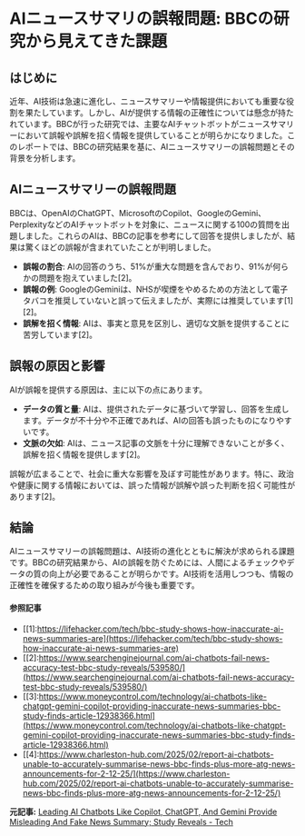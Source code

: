 # AIニュースサマリの誤報問題: BBCの研究から見えてきた課題

## はじめに

近年、AI技術は急速に進化し、ニュースサマリーや情報提供においても重要な役割を果たしています。しかし、AIが提供する情報の正確性については懸念が持たれています。BBCが行った研究では、主要なAIチャットボットがニュースサマリーにおいて誤報や誤解を招く情報を提供していることが明らかになりました。このレポートでは、BBCの研究結果を基に、AIニュースサマリーの誤報問題とその背景を分析します。

## AIニュースサマリーの誤報問題

BBCは、OpenAIのChatGPT、MicrosoftのCopilot、GoogleのGemini、PerplexityなどのAIチャットボットを対象に、ニュースに関する100の質問を出題しました。これらのAIは、BBCの記事を参考にして回答を提供しましたが、結果は驚くほどの誤報が含まれていたことが判明しました。

- **誤報の割合**: AIの回答のうち、51%が重大な問題を含んでおり、91%が何らかの問題を抱えていました[2]。
- **誤報の例**: GoogleのGeminiは、NHSが喫煙をやめるための方法として電子タバコを推奨していないと誤って伝えましたが、実際には推奨しています[1][2]。
- **誤解を招く情報**: AIは、事実と意見を区別し、適切な文脈を提供することに苦労しています[2]。

## 誤報の原因と影響

AIが誤報を提供する原因は、主に以下の点にあります。

- **データの質と量**: AIは、提供されたデータに基づいて学習し、回答を生成します。データが不十分や不正確であれば、AIの回答も誤ったものになりやすいです。
- **文脈の欠如**: AIは、ニュース記事の文脈を十分に理解できないことが多く、誤解を招く情報を提供します[2]。

誤報が広まることで、社会に重大な影響を及ぼす可能性があります。特に、政治や健康に関する情報においては、誤った情報が誤解や誤った判断を招く可能性があります[2]。

## 結論

AIニュースサマリーの誤報問題は、AI技術の進化とともに解決が求められる課題です。BBCの研究結果から、AIの誤報を防ぐためには、人間によるチェックやデータの質の向上が必要であることが明らかです。AI技術を活用しつつも、情報の正確性を確保するための取り組みが今後も重要です。

#### 参照記事
- [[1]:https://lifehacker.com/tech/bbc-study-shows-how-inaccurate-ai-news-summaries-are](https://lifehacker.com/tech/bbc-study-shows-how-inaccurate-ai-news-summaries-are)
- [[2]:https://www.searchenginejournal.com/ai-chatbots-fail-news-accuracy-test-bbc-study-reveals/539580/](https://www.searchenginejournal.com/ai-chatbots-fail-news-accuracy-test-bbc-study-reveals/539580/)
- [[3]:https://www.moneycontrol.com/technology/ai-chatbots-like-chatgpt-gemini-copilot-providing-inaccurate-news-summaries-bbc-study-finds-article-12938366.html](https://www.moneycontrol.com/technology/ai-chatbots-like-chatgpt-gemini-copilot-providing-inaccurate-news-summaries-bbc-study-finds-article-12938366.html)
- [[4]:https://www.charleston-hub.com/2025/02/report-ai-chatbots-unable-to-accurately-summarise-news-bbc-finds-plus-more-atg-news-announcements-for-2-12-25/](https://www.charleston-hub.com/2025/02/report-ai-chatbots-unable-to-accurately-summarise-news-bbc-finds-plus-more-atg-news-announcements-for-2-12-25/)


**元記事:** [Leading AI Chatbots Like Copilot, ChatGPT, And Gemini Provide Misleading And Fake News Summary; Study Reveals - Tech](https://in.mashable.com/tech/89809/leading-ai-chatbots-like-copilot-chatgpt-and-gemini-provide-misleading-and-fake-news-summary-study-r)